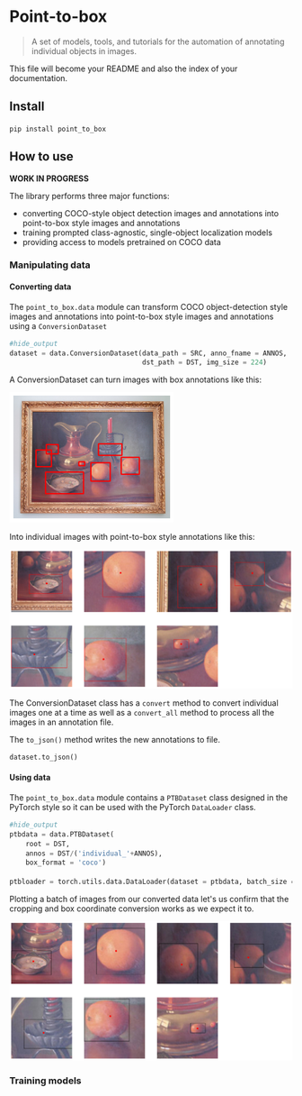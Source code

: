 # Point-to-box
> A set of models, tools, and tutorials for the automation of annotating individual objects in images.


This file will become your README and also the index of your documentation.

## Install

`pip install point_to_box`

## How to use

**WORK IN PROGRESS**

The library performs three major functions:

- converting COCO-style object detection images and annotations into point-to-box style images and annotations
- training prompted class-agnostic, single-object localization models
- providing access to models pretrained on COCO data

### Manipulating data

#### Converting data

The `point_to_box.data` module can transform COCO object-detection style images and annotations into point-to-box style images and annotations using a `ConversionDataset`

```python
#hide_output
dataset = data.ConversionDataset(data_path = SRC, anno_fname = ANNOS,
                                 dst_path = DST, img_size = 224)
```

A ConversionDataset can turn images with box annotations like this:


![png](docs/images/output_7_0.png)


Into individual images with point-to-box style annotations like this:


![png](docs/images/output_9_0.png)


The ConversionDataset class has a `convert` method to convert individual images one at a time as well as a `convert_all` method to process all the images in an annotation file.

The `to_json()` method writes the new annotations to file.

```python
dataset.to_json()
```

#### Using data

The `point_to_box.data` module contains a `PTBDataset` class designed in the PyTorch style so it can be used with the PyTorch `DataLoader` class.

```python
#hide_output
ptbdata = data.PTBDataset(
    root = DST,
    annos = DST/('individual_'+ANNOS),
    box_format = 'coco')

ptbloader = torch.utils.data.DataLoader(dataset = ptbdata, batch_size = 8)
```

Plotting a batch of images from our converted data let's us confirm that the cropping and box coordinate conversion works as we expect it to.


![png](docs/images/output_16_0.png)


### Training models
